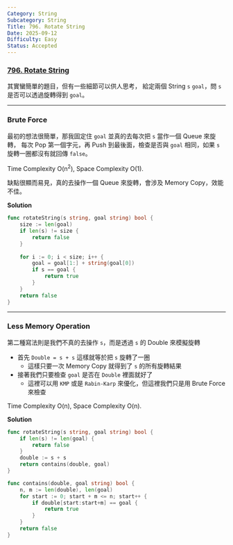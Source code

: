 ```yaml
---
Category: String
Subcategory: String
Title: 796. Rotate String
Date: 2025-09-12
Difficulty: Easy
Status: Accepted
---
```

### [796. Rotate String]

其實蠻簡單的題目，但有一些細節可以供人思考，
給定兩個 String `s` `goal`，問 `s` 是否可以透過旋轉得到 `goal`。

---

### Brute Force

最初的想法很簡單，那我固定住 `goal` 並真的去每次把 `s` 當作一個 Queue 來旋轉，
每次 Pop 第一個字元，再 Push 到最後面，檢查是否與 `goal` 相同，如果 `s` 旋轉一圈都沒有就回傳 `false`。

Time Complexity O(n<sup>2</sup>), Space Complexity O(1).

缺點很顯而易見，真的去操作一個 Queue 來旋轉，會涉及 Memory Copy，效能不佳。

**Solution**
```go
func rotateString(s string, goal string) bool {
    size := len(goal)
    if len(s) != size {
        return false
    }
    
    for i := 0; i < size; i++ {
        goal = goal[1:] + string(goal[0])
        if s == goal {
            return true
        }
    }
    return false
}
```

---

### Less Memory Operation

第二種寫法則是我們不真的去操作 `s`，而是透過 `s` 的 Double 來模擬旋轉
-   首先 `Double = s + s` 這樣就等於把 `s` 旋轉了一圈
    -   這樣只要一次 Memory Copy 就得到了 `s` 的所有旋轉結果
-   接著我們只要檢查 `goal` 是否在 `Double` 裡面就好了
    -   這裡可以用 `KMP` 或是 `Rabin-Karp` 來優化，但這裡我們只是用 Brute Force 來檢查

Time Complexity O(n), Space Complexity O(n).

**Solution**
```go
func rotateString(s string, goal string) bool {
    if len(s) != len(goal) {
        return false
    }
    double := s + s
    return contains(double, goal)
}

func contains(double, goal string) bool {
    n, m := len(double), len(goal)
    for start := 0; start + m <= n; start++ {
        if double[start:start+m] == goal {
            return true
        }
    }
    return false
}

```

[796. Rotate String]: https://leetcode.com/problems/rotate-string
